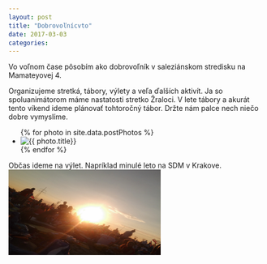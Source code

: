 ```yaml
---
layout: post
title: "Dobrovoľnícvto"
date: 2017-03-03
categories:
---
```


Vo voľnom čase pôsobím ako dobrovoľník v saleziánskom stredisku na Mamateyovej 4. 

<!--more-->

Organizujeme stretká, tábory, výlety a veľa ďalších aktivít. Ja so spoluanimátorom máme nastatosti stretko Žraloci. V lete tábory a akurát tento víkend ideme plánovať tohtoročný tábor. Držte nám palce nech niečo dobre vymyslíme. 


<ul class="photo-gallery">
{% for photo in site.data.postPhotos %}
  <li>
   		<img src="{{ site.image_base }}{{ photo.image_path }}" alt="{{ photo.title}}" />
  </li>
{% endfor %}
</ul>


Občas ideme na výlet. Napríklad minulé leto na SDM v Krakove.
<img src="/assets/images/krakow2016.jpg" style="max-width: 300px;"/>	